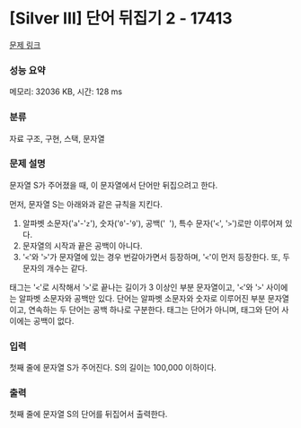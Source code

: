 # [Silver III] 단어 뒤집기 2 - 17413 

[문제 링크](https://www.acmicpc.net/problem/17413) 

### 성능 요약

메모리: 32036 KB, 시간: 128 ms

### 분류

자료 구조, 구현, 스택, 문자열

### 문제 설명

<p>문자열 S가 주어졌을 때, 이 문자열에서 단어만 뒤집으려고 한다.</p>

<p>먼저, 문자열 S는 아래와과 같은 규칙을 지킨다.</p>

<ol>
	<li>알파벳 소문자('<code>a</code>'-'<code>z</code>'), 숫자('<code>0</code>'-'<code>9</code>'), 공백('<code> </code>'), 특수 문자('<code><</code>', '<code>></code>')로만 이루어져 있다.</li>
	<li>문자열의 시작과 끝은 공백이 아니다.</li>
	<li>'<code><</code>'와 '<code>></code>'가 문자열에 있는 경우 번갈아가면서 등장하며, '<code><</code>'이 먼저 등장한다. 또, 두 문자의 개수는 같다.</li>
</ol>

<p>태그는 '<code><</code>'로 시작해서 '<code>></code>'로 끝나는 길이가 3 이상인 부분 문자열이고, '<code><</code>'와 '<code>></code>' 사이에는 알파벳 소문자와 공백만 있다. 단어는 알파벳 소문자와 숫자로 이루어진 부분 문자열이고, 연속하는 두 단어는 공백 하나로 구분한다. 태그는 단어가 아니며, 태그와 단어 사이에는 공백이 없다.</p>

### 입력 

 <p>첫째 줄에 문자열 S가 주어진다. S의 길이는 100,000 이하이다.</p>

### 출력 

 <p>첫째 줄에 문자열 S의 단어를 뒤집어서 출력한다.</p>

